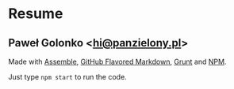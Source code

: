 # Resume
## Paweł Golonko <<hi@panzielony.pl>>

Made with [Assemble](http://assemble.io/), [GitHub Flavored Markdown](https://help.github.com/articles/github-flavored-markdown/), [Grunt](http://gruntjs.com/) and [NPM](https://www.npmjs.com/).

Just type `npm start` to run the code.